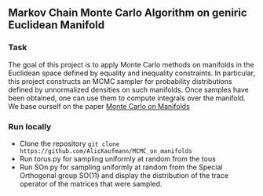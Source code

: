 ## Markov Chain Monte Carlo Algorithm on geniric Euclidean Manifold

### Task
The goal of this project is to apply Monte Carlo methods on manifolds in the Euclidean space defined
by equality and inequality constraints. In particular, this project constructs an MCMC
sampler for probability distributions defined by unnormalized densities on such manifolds.
Once samples have been obtained, one can use them to compute integrals over the manifold. We base ourself on the paper [Monte Carlo on Manifolds](https://arxiv.org/abs/1702.08446)

### Run locally
* Clone the repository `git clone https://github.com/AlicKaufmann/MCMC_on_manifolds`
* Run torus.py for sampling uniformly at random from the tous
* Run SOn.py for sampling uniformly at random from the Special Orthogonal group SO(11) and display the distribution of the trace operator of the matrices that were sampled.
